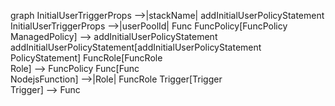 graph
    InitialUserTriggerProps -->|stackName| addInitialUserPolicyStatement
    InitialUserTriggerProps -->|userPoolId| Func
    FuncPolicy[FuncPolicy<br>ManagedPolicy] --> addInitialUserPolicyStatement
    addInitialUserPolicyStatement[addInitialUserPolicyStatement<br>PolicyStatement]
    FuncRole[FuncRole<br>Role] --> FuncPolicy
    Func[Func<br>NodejsFunction] -->|Role| FuncRole
    Trigger[Trigger<br>Trigger] --> Func

